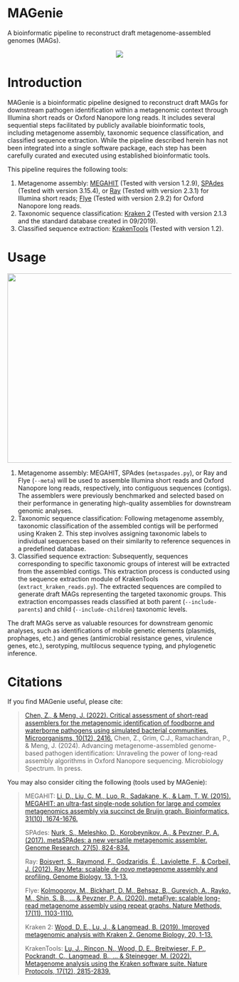 # MAGenie
A bioinformatic pipeline to reconstruct draft metagenome-assembled genomes (MAGs).

<p align="center">
<img src="https://github.com/jackchen129/MAGenie/assets/49889016/042feb5d-7056-465c-bb44-acf4ccd80737">
</p>

# Introduction
MAGenie is a bioinformatic pipeline designed to reconstruct draft MAGs for downstream pathogen identification within a metagenomic context through Illumina short reads or Oxford Nanopore long reads. It includes several sequential steps facilitated by publicly available bioinformatic tools, including metagenome assembly, taxonomic sequence classification, and classified sequence extraction. While the pipeline described herein has not been integrated into a single software package, each step has been carefully curated and executed using established bioinformatic tools. 

This pipeline requires the following tools: 
1. Metagenome assembly: [MEGAHIT](https://github.com/voutcn/megahit) (Tested with version 1.2.9), [SPAdes](https://github.com/ablab/spades) (Tested with version 3.15.4), or [Ray](https://github.com/sebhtml/ray) (Tested with version 2.3.1) for Illumina short reads; [Flye](https://github.com/fenderglass/Flye) (Tested with version 2.9.2) for Oxford Nanopore long reads.
2. Taxonomic sequence classification: [Kraken 2](https://github.com/DerrickWood/kraken2) (Tested with version 2.1.3 and the standard database created in 09/2019).
3. Classified sequence extraction: [KrakenTools](https://github.com/jenniferlu717/KrakenTools) (Tested with version 1.2).

# Usage

<p align="center">
<img width="800" height="424.7427"src="https://github.com/jackchen129/MAGenie/assets/49889016/410d5ad4-2ea6-4f6b-b622-c0fafb526abe">
</p>

1. Metagenome assembly: MEGAHIT, SPAdes (`metaspades.py`), or Ray and Flye (`--meta`) will be used to assemble Illumina short reads and Oxford Nanopore long reads, respectively, into contiguous sequences (contigs). The assemblers were previously benchmarked and selected based on their performance in generating high-quality assemblies for downstream genomic analyses.
2. Taxonomic sequence classification: Following metagenome assembly, taxonomic classification of the assembled contigs will be performed using Kraken 2. This step involves assigning taxonomic labels to individual sequences based on their similarity to reference sequences in a predefined database.
3. Classified sequence extraction: Subsequently, sequences corresponding to specific taxonomic groups of interest will be extracted from the assembled contigs. This extraction process is conducted using the sequence extraction module of KrakenTools (`extract_kraken_reads.py`). The extracted sequences are compiled to generate draft MAGs representing the targeted taxonomic groups. This extraction encompasses reads classified at both parent (`--include-parents`) and child (`--include-children`) taxonomic levels.

The draft MAGs serve as valuable resources for downstream genomic analyses, such as identifications of mobile genetic elements (plasmids, prophages, etc.) and genes (antimicrobial resistance genes, virulence genes, etc.), serotyping, multilocus sequence typing, and phylogenetic inference.

# Citations
If you find MAGenie useful, please cite: 

>[Chen, Z., & Meng, J. (2022). Critical assessment of short-read assemblers for the metagenomic identification of foodborne and waterborne pathogens using simulated bacterial communities. Microorganisms, 10(12), 2416.](https://www.mdpi.com/2076-2607/10/12/2416)
>Chen, Z., Grim, C.J., Ramachandran, P., & Meng, J. (2024). Advancing metagenome-assembled genome-based pathogen identification: Unraveling the power of long-read assembly algorithms in Oxford Nanopore sequencing. Microbiology Spectrum. In press.

You may also consider citing the following (tools used by MAGenie): 

>MEGAHIT: 
>[Li, D., Liu, C. M., Luo, R., Sadakane, K., & Lam, T. W. (2015). MEGAHIT: an ultra-fast single-node solution for large and complex metagenomics assembly via succinct de Bruijn graph. Bioinformatics, 31(10), 1674-1676.](https://academic.oup.com/bioinformatics/article/31/10/1674/177884)
>
>SPAdes: 
>[Nurk, S., Meleshko, D., Korobeynikov, A., & Pevzner, P. A. (2017). metaSPAdes: a new versatile metagenomic assembler. Genome Research, 27(5), 824-834.](https://genome.cshlp.org/content/27/5/824)
>
>Ray: 
>[Boisvert, S., Raymond, F., Godzaridis, É., Laviolette, F., & Corbeil, J. (2012). Ray Meta: scalable *de* *novo* metagenome assembly and profiling. Genome Biology, 13, 1-13.](https://link.springer.com/article/10.1186/gb-2012-13-12-r122)
>
>Flye: 
>[Kolmogorov, M., Bickhart, D. M., Behsaz, B., Gurevich, A., Rayko, M., Shin, S. B., ... & Pevzner, P. A. (2020). metaFlye: scalable long-read metagenome assembly using repeat graphs. Nature Methods, 17(11), 1103-1110.](https://www.nature.com/articles/s41592-020-00971-x)
>
>Kraken 2: 
>[Wood, D. E., Lu, J., & Langmead, B. (2019). Improved metagenomic analysis with Kraken 2. Genome Biology, 20, 1-13.](https://link.springer.com/article/10.1186/s13059-019-1891-0)
>
>KrakenTools: 
>[Lu, J., Rincon, N., Wood, D. E., Breitwieser, F. P., Pockrandt, C., Langmead, B., ... & Steinegger, M. (2022). Metagenome analysis using the Kraken software suite. Nature Protocols, 17(12), 2815-2839.](https://www.nature.com/articles/s41596-022-00738-y)

